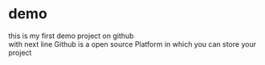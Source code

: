 # demo
this is my first demo project on github
<br/>
with next line
Github is a open source Platform in which you can store your project  

